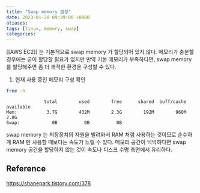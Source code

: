 ```yaml
---
title: "Swap memory 설정"
date: 2023-01-20 09:39:00 +0900
aliases: 
tags: [linux, memory, swap]
categories: 
---
```


[[AWS EC2]] 는 기본적으로 swap memory 가 할당되어 있지 않다. 메모리가 충분할 경우에는 굳이 할당할 필요가 없지만 만약 기본 메모리가 부족하다면, swap memory 를 할당해주면 좀 더 쾌적한 환경을 구성할 수 있다.

1. 현재 사용 중인 메모리 구성 확인

```bash
free -h
```

```
              total        used        free      shared  buff/cache   available
Mem:           3.7G        432M        2.3G        192M        960M        2.8G
Swap:            0B          0B          0B
```

swap memory 는 저장장치의 자원을 빌려와서 RAM 처럼 사용하는 것이므로 순수하게 RAM 만 사용할 때보다는 속도가 느릴 수 있다. 메모리 공간이 넉넉하다면 swap memory 공간을 할당하지 않는 것이 속도나 디스크 수명 측면에서 유리하다.

## Reference

https://shanepark.tistory.com/378

